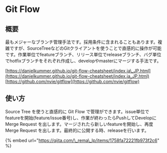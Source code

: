 # Git Flow

## 概要

最もメジャーなブランチ管理手法です。採用条件に含まれることもあります。複雑ですが、SourceTreeなどのGitクライアントを使うことで直感的に操作が可能です。作業単位でfeatureブランチ、リリース単位でreleaseブランチ、バグ単位でhotfixブランチをそれぞれ作成し、developやmasterにマージする手法です。

[https://danielkummer.github.io/git-flow-cheatsheet/index.ja\_JP.html](https://danielkummer.github.io/git-flow-cheatsheet/index.ja_JP.html) [https://github.com/nvie/gitflow](https://github.com/nvie/gitflow)

## 使い方

Source Tree を使うと直感的に Git Flow で管理ができます。issue単位でfeatureを開始\(feature/issue番号\)し、作業が終わったらPushしてDevelopにMerge Request を出します。マージされたら新しいfeatureを開始し、再度Merge Request を出します。最終的に公開する時、releaseを行います。

{% embed url="https://qiita.com/\_rema\_lp/items/1758fa72221fb973f2c6" %}

